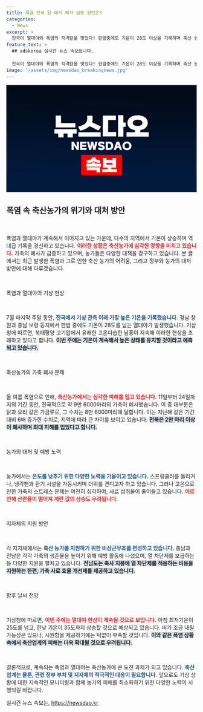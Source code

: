 ```yaml
---
title: 폭염 전국 닭·돼지 폐사 급증 원인은?
categories:
  - News
excerpt: >
  전국이 열대야와 폭염의 직격탄을 맞았다! 한밤중에도 기온이 28도 이상을 기록하며 축산 농가에선 가축 폐사가 급증하고 있다. 9만여 마리가 목숨을 잃은 팩트, 계속되는 무더위 속에서 농가들은 생존을 위한 비상 대응에 나섰다!
feature_text: >
  ## adskorea 실시간 뉴스 속보입니다.

  전국이 열대야와 폭염의 직격탄을 맞았다! 한밤중에도 기온이 28도 이상을 기록하며 축산 농가에선 가축 폐사가 급증하고 있다. 9만여 마리가 목숨을 잃은 팩트, 계속되는 무더위 속에서 농가들은 생존을 위한 비상 대응에 나섰다!
image: '/assets/img/newsdao_breakingnews.jpg'
---
```


<p><img src="/assets/img/newsdao_breakingnews.jpg" alt="adskorea 속보" /></p>

<h2 data-ke-size="size26">폭염 속 축산농가의 위기와 대처 방안</h2>

<p data-ke-size="size16">&nbsp;</p>

<p>폭염과 열대야가 계속해서 이어지고 있는 가운데, 다수의 지역에서 기온이 상승하며 역대급 기록을 경신하고 있습니다. <b><span style="color: #ee2323;">이러한 상황은 축산농가에 심각한 영향을 미치고 있습니다.</span></b> 가축의 폐사가 급증하고 있으며, 농가들은 다양한 대책을 강구하고 있습니다. 본 글에서는 최근 발생한 폭염과 그로 인한 축산 농가의 어려움, 그리고 정부와 농가의 대처 방안에 대해 다루겠습니다.</p>

<p data-ke-size="size16">&nbsp;</p>

<p>폭염과 열대야의 기상 현상</p>

<p data-ke-size="size16">&nbsp;</p>

<p>7월 마지막 주말 동안, <b><span style="color: #1a5490;">전국에서 기상 관측 이래 가장 높은 기온을 기록했습니다.</span></b> 경남 창원과 충남 보령 등지에서 한밤 중에도 기온이 28도를 넘는 열대야가 발생했습니다. 기상청에 따르면, 북태평양 고기압에서 유래한 고온다습한 남풍이 지속해 이러한 현상을 초래하고 있다고 합니다. <b><span style="background-color: #21538527;">이번 주에는 기온이 계속해서 높은 상태를 유지할 것이라고 예측되고 있습니다.</span></b></p>

<p data-ke-size="size16">&nbsp;</p>

<p>축산농가의 가축 폐사 문제</p>

<p data-ke-size="size16">&nbsp;</p>

<p>올 여름 폭염으로 인해, <b><span style="color: #ee2323;">축산농가에서는 심각한 피해를 입고 있습니다.</span></b> 11일부터 24일까지의 기간 동안, 전국적으로 약 9만 6000마리의 가축이 폐사했습니다. 이 중 대부분은 닭과 오리 같은 가금류로, 그 수치는 8만 6000마리에 달합니다. 이는 지난해 같은 기간 대비 6배 증가한 수치로, 지역에 따라 큰 차이를 보이고 있습니다. <b><span style="background-color: #21538527;">전북은 2만 마리 이상이 폐사하며 최대 피해를 입었다고 합니다.</span></b></p>

<p data-ke-size="size16">&nbsp;</p>

<p>농가의 대처 및 예방 노력</p>

<p data-ke-size="size16">&nbsp;</p>

<p>농가에서는 <b><span style="color: #1a5490;">온도를 낮추기 위한 다양한 노력을 기울이고 있습니다.</span></b> 스프링클러를 돌리거나, 냉각팬과 환기 시설을 가동시키며 더위를 견디고자 하고 있습니다. 그러나 고온으로 인한 가축의 스트레스 문제는 여전히 심각하여, 사료 섭취율이 줄어들고 있습니다. <b><span style="color: #ee2323;">이로 인해 산란율이 떨어져 계란 값의 상승도 우려됩니다.</span></b></p>

<p data-ke-size="size16">&nbsp;</p>

<p>지자체의 지원 방안</p>

<p data-ke-size="size16">&nbsp;</p>

<p>각 지자체에서는 <b><span style="color: #1a5490;">축산 농가를 지원하기 위한 비상근무조를 편성하고 있습니다.</span></b> 충남과 전남은 각각 가축의 생존율을 높이기 위해 예방 활동에 나섰으며, 열 차단제를 보급하는 등 다양한 지원을 펼치고 있습니다. <b><span style="background-color: #21538527;">전남도는 축사 지붕에 열 차단제를 적용하는 비용을 지원하는 한편, 가축 사료 효율 개선제를 제공하고 있습니다.</span></b></p>

<p data-ke-size="size16">&nbsp;</p>

<p>향후 날씨 전망</p>

<p data-ke-size="size16">&nbsp;</p>

<p>기상청에 따르면, <b><span style="color: #ee2323;">이번 주에는 열대야 현상이 계속될 것으로 보입니다.</span></b> 아침 최저기온이 25도를 넘고, 한낮 기온이 35도까지 상승할 것으로 예상되고 있습니다. 비가 조금 내릴 가능성은 있으나, 시원함을 제공하기에는 턱없이 부족할 것입니다. <b><span style="background-color: #21538527;">이와 같은 폭염 상황 속에서 축산업계의 피해는 더욱 확대될 것으로 우려됩니다.</span></b></p>

<p data-ke-size="size16">&nbsp;</p>

<p>결론적으로, 계속되는 폭염과 열대야는 축산농가에 큰 도전 과제가 되고 있습니다. <b><span style="color: #1a5490;">축산업계는 물론, 관련 정부 부처 및 지자체의 적극적인 대응이 필요합니다.</span></b> 앞으로도 기상 상황에 대한 지속적인 모니터링과 함께 농가의 피해를 최소화하기 위한 다양한 노력이 시행되길 바랍니다.</p>
실시간 뉴스 속보는, <a href="https://newsdao.kr" rel="dofollow">https://newsdao.kr</a>


